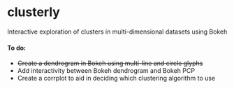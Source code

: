 # clusterly
Interactive exploration of clusters in multi-dimensional datasets using Bokeh
</br>

#### To do:
 - ~~Create a dendrogram in Bokeh using multi-line and circle glyphs~~
 - Add interactivity between Bokeh dendrogram and Bokeh PCP
 - Create a corrplot to aid in deciding which clustering algorithm to use
